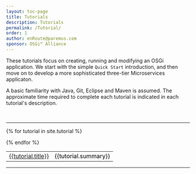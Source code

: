 ```yaml
---
layout: toc-page
title: Tutorials 
description: Tutorials 
permalink: /Tutorial/
order: 1
author: enRoute@paremus.com
sponsor: OSGi™ Alliance 
---
```


These tutorials focus on creating, running and modifying an OSGi application. We start with the simple `Quick Start` introduction, and then move on to  develop a more sophisticated three-tier Microservices applicaton. 

A basic familiarity with Java, Git, Eclipse and Maven is assumed. The approximate time required to complete each tutorial is indicated in each tutorial's description.

<br>
<hr>
<style>
table, td, th {
    text-align: left;
}

table {
    width: 100%;
}
        
th {
    padding: 15px;
    color: Black;
}
td {
    padding 10px;
    color: Black;
}
</style>

<div>
<table>

{% for tutorial in site.tutorial %}<tr><td><a href="{{tutorial.url}}">{{tutorial.title}}</a></td><td>{{tutorial.summary}}</td></tr>
{% endfor %}

</table>
</div>


---
